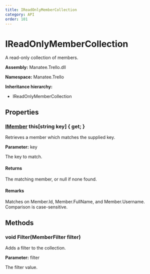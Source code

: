 ```yaml
---
title: IReadOnlyMemberCollection
category: API
order: 101
---
```


# IReadOnlyMemberCollection

A read-only collection of members.

**Assembly:** Manatee.Trello.dll

**Namespace:** Manatee.Trello

**Inheritance hierarchy:**

- IReadOnlyMemberCollection

## Properties

### [IMember](IMember#imember) this[string key] { get; }

Retrieves a member which matches the supplied key.

**Parameter:** key

The key to match.

#### Returns

The matching member, or null if none found.

#### Remarks

Matches on Member.Id, Member.FullName, and Member.Username. Comparison is case-sensitive.

## Methods

### void Filter(MemberFilter filter)

Adds a filter to the collection.

**Parameter:** filter

The filter value.

